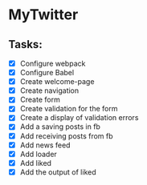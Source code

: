 # MyTwitter
## Tasks:

- [x] Configure webpack
- [x] Configure Babel
- [x] Create welcome-page
- [x] Create navigation
- [x] Create form
- [x] Create validation for the form
- [x] Create a display of validation errors
- [x] Add a saving posts in fb
- [x] Add receiving posts from fb
- [x] Add news feed 
- [x] Add loader 
- [x] Add liked
- [x] Add the output of liked
